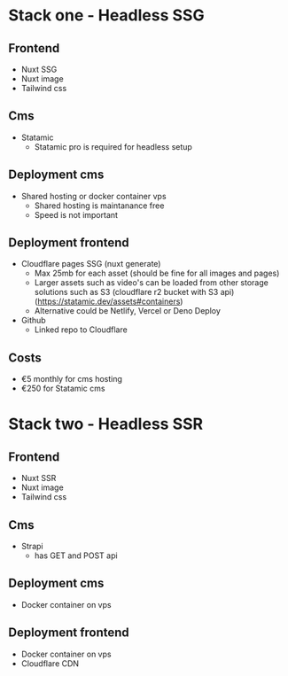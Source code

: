 # Stack one - Headless SSG

## Frontend
- Nuxt SSG
- Nuxt image
- Tailwind css

## Cms
- Statamic
  + Statamic pro is required for headless setup

## Deployment cms
- Shared hosting or docker container vps
  + Shared hosting is maintanance free 
  + Speed is not important

## Deployment frontend
- Cloudflare pages SSG (nuxt generate)
  + Max 25mb for each asset (should be fine for all images and pages)
  + Larger assets such as video's can be loaded from other storage solutions such as S3 (cloudflare r2 bucket with S3 api) (https://statamic.dev/assets#containers)
  + Alternative could be Netlify, Vercel or Deno Deploy
- Github
  + Linked repo to Cloudflare
 
## Costs
- €5 monthly for cms hosting
- €250 for Statamic cms


# Stack two - Headless SSR

## Frontend
- Nuxt SSR
- Nuxt image
- Tailwind css

## Cms
- Strapi
  + has GET and POST api

## Deployment cms
- Docker container on vps

## Deployment frontend
- Docker container on vps
- Cloudflare CDN
  



